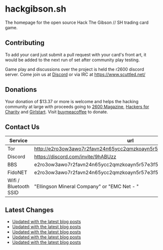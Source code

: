 # hackgibson.sh
The homepage for the open source Hack The Gibson // SH trading card game.


## Contributing

To add your card just submit a pull request with your card's front art, it would be added to the next run of set after community play testing.

Game play and discussions over the project is held the r2600 discord server. Come join us at [Discord](https://discord.com/invite/9hABUzz) or via IRC at https://www.scuttled.net/


## Donations

Your donation of $13.37 or more is welcome and helps the hacking community at large with proceeds going to [2600 Magazine](https://2600.com/), [Hackers for Charity](https://hackersforcharity.org) and [Girlstart](https://girlstart.org).  Visit [buymeacoffee](https://www.buymeacoffee.com/hackgibson.sh) to donate.


## Contact Us

Service | url
-|-
Tor | http://e2ro3ow3awo7r2favn24n65ycc2qmzkoayn5r57e3f56nvjwdcgg32ad.onion
Discord | https://discord.com/invite/9hABUzz
BBS | e2ro3ow3awo7r2favn24n65ycc2qmzkoayn5r57e3f56nvjwdcgg32ad.onion:23
FidoNET | e2ro3ow3awo7r2favn24n65ycc2qmzkoayn5r57e3f56nvjwdcgg32ad.onion:24554
Wifi / Bluetooth SSID | "Ellingson Mineral Company" or "EMC Net - <fidonet address>"

## Latest Changes
<!-- BLOG-POST-LIST:START -->
- [Updated with the latest blog posts](https://github.com/DFW2600/hackgibson.sh/commit/6c0bba161a27bb264c5f8c3cbfdb6f757f374f7e)
- [Updated with the latest blog posts](https://github.com/DFW2600/hackgibson.sh/commit/ecf2a21cb3119cff2b30051cfb7079c39b1fd4c5)
- [Updated with the latest blog posts](https://github.com/DFW2600/hackgibson.sh/commit/6c8a98ae7c37a100389b2330af23af97ef73f142)
- [Updated with the latest blog posts](https://github.com/DFW2600/hackgibson.sh/commit/795f8081a68b2283a3ec0ce36d94088fdb5011fa)
- [Updated with the latest blog posts](https://github.com/DFW2600/hackgibson.sh/commit/51bd7b943cddb50a0a5c4a8ffd37b6acea7cfc6b)
<!-- BLOG-POST-LIST:END -->
